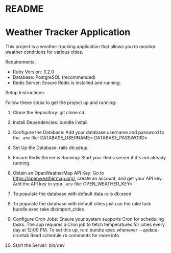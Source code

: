 # README

# Weather Tracker Application

This project is a weather tracking application that allows you to monitor weather conditions for various cities.

Requirements:
- Ruby Version: 3.2.0
- Database: PostgreSQL (recommended)
- Redis Server: Ensure Redis is installed and running.

Setup Instructions:

Follow these steps to get the project up and running:

1. Clone the Repository:
   git clone <repository-url>
   cd <repository-directory>

2. Install Dependencies:
   bundle install

3. Configure the Database:
   Add your database username and password to the `.env` file:
   DATABASE_USERNAME=<your-database-username>
   DATABASE_PASSWORD=<your-database-password>

4. Set Up the Database:
   rails db:setup

5. Ensure Redis Server is Running:
   Start your Redis server if it's not already running.

6. Obtain an OpenWeatherMap API Key:
   Go to https://openweathermap.org/, create an account, and get your API key.
   Add the API key to your `.env` file:
   OPEN_WEATHER_KEY=<your-api-key>

7. To populate the database with default data
   rails db:seed

8. To populate the database with default cities just use the rake task
   bundle exec rake db:import_cities

9. Configure Cron Jobs:
   Ensure your system supports Cron for scheduling tasks.
   The app requires a Cron job to fetch temperatures for cities every day at 12:00 PM. To set this up, run:
   bundle exec whenever --update-crontab
   Read schedule.rb comments for more info

10. Start the Server:
   bin/dev

